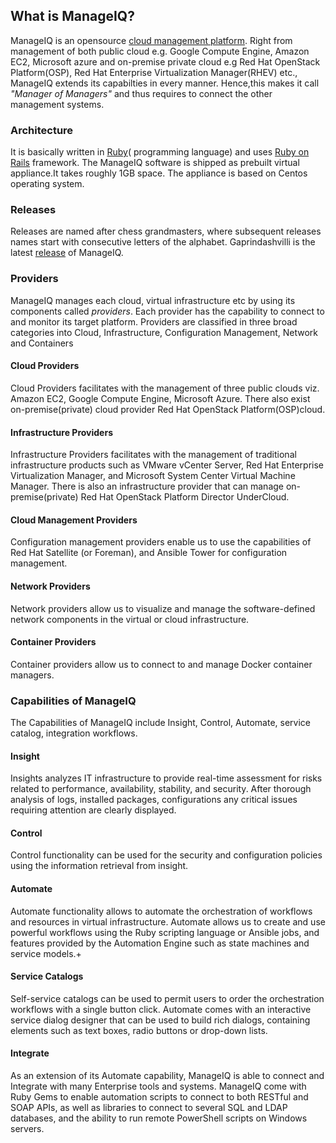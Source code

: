 ## What is ManageIQ?

ManageIQ is an opensource [cloud management platform](https://en.wikipedia.org/wiki/Cloud_management).
Right from management of both public cloud e.g. Google Compute Engine, Amazon EC2, Microsoft azure and on-premise private cloud e.g Red Hat OpenStack Platform(OSP), Red Hat Enterprise Virtualization Manager(RHEV) etc., ManageIQ extends its capabilties in every manner. Hence,this makes it call _"Manager of Managers"_ and thus requires to connect the other management systems.

### Architecture
It is basically written in [Ruby](https://www.ruby-lang.org/en/about/)\( programming language\) and uses [Ruby on Rails](https://en.wikipedia.org/wiki/Ruby_on_Rails) framework. The ManageIQ software is shipped as prebuilt virtual appliance.It takes roughly 1GB space. The appliance is based on Centos operating system.

### Releases

Releases are named after chess grandmasters, where subsequent releases names start with consecutive letters of the alphabet.
Gaprindashvilli is the latest [release](https://en.wikipedia.org/wiki/ManageIQ#Releases) of ManageIQ.

### Providers

ManageIQ manages each cloud, virtual infrastructure etc by using its components called *providers*. Each provider has the capability to connect to and monitor its target platform.
Providers are classified in three broad categories into Cloud, Infrastructure, Configuration Management, Network and Containers

#### Cloud Providers

Cloud Providers facilitates with the management of three public clouds viz. Amazon EC2, Google Compute Engine, Microsoft Azure. There also exist on-premise(private) cloud provider Red Hat OpenStack Platform(OSP)cloud.

#### Infrastructure Providers

Infrastructure Providers facilitates with the management of traditional infrastructure products such as VMware vCenter Server, Red Hat Enterprise Virtualization Manager, and Microsoft System Center Virtual Machine Manager.
There is also an infrastructure provider that can manage on-premise(private) Red Hat OpenStack Platform Director UnderCloud.

#### Cloud Management Providers

Configuration management providers enable us to use the capabilities of Red Hat Satellite (or Foreman), and Ansible Tower for configuration management.

#### Network Providers

Network providers allow us to visualize and manage the software-defined network components in the  virtual or cloud infrastructure.

#### Container Providers

Container providers allow us to connect to and manage Docker container managers.

### Capabilities of ManageIQ

The Capabilities of ManageIQ include Insight, Control, Automate, service catalog, integration workflows.

#### Insight

Insights analyzes IT infrastructure to provide real-time assessment for risks related to performance, availability, stability, and security. After thorough
analysis of logs, installed packages, configurations any critical issues requiring attention are clearly displayed. 

#### Control

Control functionality can be used for the security and configuration policies using the information retrieval from insight.

#### Automate

Automate functionality allows to automate the orchestration of workflows and resources in virtual infrastructure. Automate allows us to create and use powerful workflows using the Ruby scripting language or Ansible jobs, and features provided by the Automation Engine such as state machines and service models.+

#### Service Catalogs

Self-service catalogs can be used to permit users to order the orchestration workflows with a single button click. Automate comes with an interactive service dialog designer that can be used to build rich dialogs, containing elements such as text boxes, radio buttons or drop-down lists.

#### Integrate

As an extension of its Automate capability, ManageIQ is able to connect and Integrate with many Enterprise tools and systems. ManageIQ come with Ruby Gems to enable automation scripts to connect to both RESTful and SOAP APIs, as well as libraries to connect to several SQL and LDAP databases, and the ability to run remote PowerShell scripts on Windows servers.
